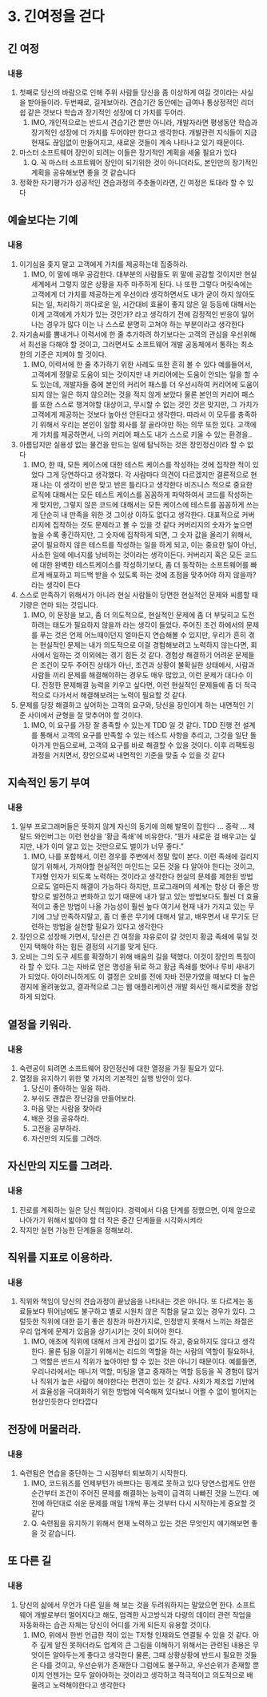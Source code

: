 # 3. 긴여정을 걷다

## 긴 여정

### 내용

1. 첫째로 당신의 바람으로 인해 주위 사람들 당신을 좀 이상하게 여길 것이라는 사실을 받아들이라. 두번째로, 길게보아라. 견습기간 동안에는 급여나 통상정적인 리더쉽 같은 것보다 학습과 장기적인 성장에 더 가치를 두어라.
    1. IMO, 개인적으로는 반드시 견습기간 뿐만 아니라, 개발자라면 평생동안 학습과 장기적인 성장에 더 가치를 두어야만 한다고 생각한다. 개발관련 지식들이 지금 현재도 끊임없이 만들어지고, 새로운 것들이 계속 나타나고 있기 때문이다.
2. 마스터 소프트웨어 장인이 되려는 이들은 장기적인 계획을 세울 필요가 있다
    1. Q. 꼭 마스터 소프트웨어 장인이 되기위한 것이 아니더라도, 본인만의 장기적인 계획을 공유해보면 좋을 것 같습니다
3. 정확한 자기평가가 성공적인 견습과정의 주춧돌이라면, 긴 여정은 토대라 할 수 있다

## 예술보다는 기예

### 내용

1. 이기심을 좇지 말고 고객에게 가치를 제공하는데 집중하라.
    1. IMO, 이 말에 매우 공감한다. 대부분의 사람들도 위 말에 공감할 것이지만 현실세계에서 그렇지 않은 상황을 자주 마주하게 된다. 나 또한 그렇다 머릿속에는 고객에게 더 가치를 제공하는게 우선이라 생각하면서도 내가 굳이 하지 않아도 되는 일, 처리하기 까다로운 일, 시간대비 효율이 좋지 않은 일 등등에 대해서는 이게 고객에게 가치가 있는 것인가? 라고 생각하기 전에 감정적인 반응이 일어나는 경우가 많다 이는 나 스스로 분명히 고쳐야 하는 부분이라고 생각한다
2. 자기솜씨를 뽐내거나 이력서에 한 줄 추가하려 하기보다는 고객의 관심을 우선위해서 최선을 다해야 할 것이고, 그러면서도 소프트웨어 개발 공동체에서 통하는 최소한의 기준은 지켜야 할 것이다.
    1. IMO, 이력서에 한 줄 추가하기 위한 사례도 또한 흔히 볼 수 있다 예를들어서, 고객에게 정말로 도움이 되는 것이지만 내 커리어에는 도움이 안되는 일을 할 수도 있는데, 개발자들 중에 본인의 커리어 패스를 더 우선시하여 커리어에 도움이 되지 않는 일은 하지 않으려는 것을 적지 않게 보았다 물론 본인의 커리어 패스를 또한 스스로 챙겨야할 대상이고, 무시할 수 없는 것인 것은 맞지만, 그 가치가 고객에게 제공하는 것보다 높아선 안된다고 생각한다. 따라서 이 모두를 충족하기 위해서 우리는 본인이 일할 회사를 잘 골라야만 하는 의무 또한 있다. 고객에게 가치를 제공하면서, 나의 커리어 패스도 내가 스스로 키울 수 있는 환경을..
3. 아름답지만 실용성 없는 물건을 만드는 일에 탐닉하는 것은 장인정신이라 할  수 없다
    1. IMO, 한 때, 모든 케이스에 대한 테스트 케이스를 작성하는 것에 집착한 적이 있었다 그게 당연하다고 생각했다. 각 사람마다 의견이 다르겠지만 결론적으로 현재 나는 이 생각이 반은 맞고 반은 틀리다고 생각한다 비즈니스 적으로 중요한 로직에 대해서는 모든 테스트 케이스를 꼼꼼하게 파악하여서 코드를 작성하는게 맞지만, 그렇지 않은 코드에 대해서는 모든 케이스에 테스트를 꼼꼼하게 쓰는게 단순히 내 만족을 위한 것 그이상 이하도 없다고 생각한다. 대표적으로 커버리지에 집착하는 것도 문제라고 볼 수 있을 것 같다 커버리지의 숫자가 높으면 높을 수록 좋긴하지만, 그 숫자에 집착하게 되면, 그 숫자 값을 올리기 위해서, 굳이 필요하지 않은 테스트를 작성하는 일을 하게 되고, 이는 중요한 일이 아닌, 사소한 일에 에너지를 낭비하는 것이라는 생각이든다. 커버리지 혹은 모든 코드에 대한 완벽한 테스트케이스를 작성하기보다, 좀 더 동작하는 소프트웨어를 빠르게 배포하고 피드백 받을 수 있도록 하는 것에 초점을 맞추어야 하지 않을까? 라는 생각이 든다
4. 스스로 만족하기 위해서가 아니라 현실 사람들이 당면한 현실적인 문제와 씨름할 때 기량은 연마 되는 것입니다.
    1. IMO, 이 문장을 보고, 좀 더 의도적으로, 현실적인 문제에 좀 더 부딪히고 도전하려는 태도가 필요하지 않을까 라는 생각이 들었다. 주어진 조건 하에서의 문제를 푸는 것은 언제 어느때이던지 얼마든지 연습해볼 수 있지만, 우리가 흔히 겪는 현실적인 문제는 내가 의도적으로 이걸 경험해보려고 노력하지 않는다면, 회사에서 일하는 것 이외에는 겪기 힘든 것 같다. 경험상 해결하기 어려운 문제들은 조건이 모두 주어진 상태가 아닌, 조건과 상황이 불확실한 상태에서, 사람과 사람들 끼리 문제를 해결해야하는 경우도 매우 많았고, 이런 문제가 대다수 이다. 진정한 문제해결 능력을 키우고 싶다면, 이런 현실적인 문제들에 좀 더 적극적으로 다가서서 해결해보려는 노력이 필요할 것 같다.
5. 문제를 당장 해결하고 싶어하는 고객의 요구와, 당신을 장인이게 하는 내면적인 기준 사이에서 균형을 잘 맞추어야 할 것이다.
    1. IMO, 이 요구를 가장 잘 충족할 수 있는게 TDD 일 것 같다. TDD 진행 전 설계를 통해서 고객의 요구를 만족할 수 있는 테스트 사항을 추리고, 그것을 일단 돌아가게 만듬으로써, 고객의 요구를 바로 해결할 수 있을 것이다. 이후 리팩토링 과정을 거치면서, 장인으로써 내면적인 기준을 맞출 수 있을 것 같다

## 지속적인 동기 부여

### 내용

1. 일부 프로그래머들은 뜻하지 않게 자신의 동기에 의해 발목이 잡힌다 ... 중략 ... 제랄드 와인버그는 이런 현상을 ‘황금 족쇄'에 비유한다. “뭔가 새로운 걸 배우고는 싶지만, 내가 이미 알고 있는 것만으로도 벌이가 너무 좋다.”
    1. IMO, 나를 포함해서, 이런 경우를 주변에서 정말 많이 본다. 이런 족쇄에 걸리지 않기 위해서, 가져야할 현실적인 마인드는 모든 것을 다 알아야 한다는 것이고, T자형 인자가 되도록 노력하는 것이라고 생각한다 현실의 문제를 제한된 방법으로도 얼마든지 해결이 가능하다 하지만, 프로그래머의 세계는 항상 더 좋은 방향으로 발전하고 변화하고 있기 때문에 내가 알고 있는 방법보다도 훨씬 더 효율적이고 좋은 방법이 나올 가능성이 훨씬 높다 여기서 현재 내가 가지고 있는 무기에 그냥 만족하지말고, 좀 더 좋은 무기에 대해서 알고, 배우면서 내 무기도 단련하는 방법을 실천할 필요가 있다고 생각한다
2. 장인으로 성장해 가면서, 당신은 긴 여정을 자유로이 갈 것인지 황금 족쇄에 묶일 것인지 택해야 하는 힘든 결정의 시기를 맞게 된다.
3. 오비는 그의 도구 세트를 확장하기 위해 배움의 길을 택했다. 이것이 장인의 특징이라 할 수 있다. 그는 자바로 얻은 명성을 뒤로 하고 황금 족쇄를 벗어나 루비 새내기가 되었다. 아이러니하게도 이 결정은 오비를 전에 자바 전문가였을 때보다 더 높은 경지에 올려놓았고, 결과적으로 그는 웹 애플리케이션 개발 회사인 해시로켓을 창업하게 되었다.

## 열정을 키워라.

### 내용

1. 숙련공이 되려면 소프트웨어 장인정신에 대한 열정을 가질 필요가 있다.
2. 열정을 유지하기 위한 몇 가지의 기본적인 실행 방안이 있다. 
    1. 당신이 좋아하는 일을 하라.
    2. 부숴도 괜찮은 장난감을 만들어보라.
    3. 마음 맞는 사람을 찾아라
    4. 배운 것을 공유하라.
    5. 고전을 공부하라.
    6. 자신만의 지도를 그려라.
    

## 자신만의 지도를 그려라.

### 내용

1. 진로를 계획하는 일은 당신 책임이다. 경력에서 다음 단계를 정했으면, 이제 앞으로 나아가기 위해서 밟아야 할 더 작은 중간 단계들을 시각화시켜라
2. 작지만 실현 가능한 단계들을 정해보라.

## 직위를 지표로 이용하라.

### 내용

1. 직위와 책임이 당신의 견습과정이 끝났음을 나타내는 것은 아니다. 또 다르게는 동료들보다 뛰어남에도 불구하고 별로 시원치 않은 직함을 달고 있는 경우가 있다. 그럴듯한 직위에 대한 듣기 좋은 칭찬과 마찬가지로, 인정받지 못해서 느끼는 좌절은 우리 업계에 문제가 있음을 상기시키는 것이 되어야 한다.
    1. IMO, 애초에 직위에 대해서 크게 관심이 없기도 하고, 중요하지도 않다고 생각한다. 물론 팀을 이끌기 위해서는 리드의 역할을 하는 사람의 역할이 필요하나, 그 역할은 반드시 직위가 높아야만 할 수 있는 것은 아니기 때문이다. 예를들면, 우리나라에서는 매니저 역할, 미팅을 열고 중재하는 역할 등등을 꼭 경험이 많거나 직위가 높은 사람이 해야한다는 편견이 있는 것 같다. 사회가 제조업 기반에서 효율성을 극대화하기 위한 방법에 익숙해져 있다보니 어쩔 수 없이 벌어지는 현상인듯한다 안타깝다

## 전장에 머물러라.

### 내용

1. 숙련됨은 연습을 중단하는 그 시점부터 퇴보하기 시작한다.
    1. IMO, 코드워즈를 언제부턴가 바쁘다는 핑계로 못하고 있다 당연스럽게도 안한 순간부터 조건이 주어진 문제를 해결하는 능력이 급격히 나빠진 것을 느낀다. 예전에 하던대로 쉬운 문제를 매일 1개씩 푸는 것부터 다시 시작하는게 중요할 것 같다
    2. Q. 숙련됨을 유지하기 위해서 현재 노력하고 있는 것은 무엇인지 얘기해보면 좋을 것 같습니다.

## 또 다른 길

### 내용

1. 당신의 삶에서 무언가 다른 일을 해 보는 것을 두려워하지는 말았으면 한다. 소프트웨어 개발로부터 멀어지다고 해도, 엄격한 사고방식과 다량의 데이터 관련 작업을 자동화하는 습관 자체는 당신이 어디를 가게 되든지 유용할 것이다.
    1. IMO, 위에서 한번 언급한 적이 있는 T자형 인재와도 연결될 수 있을 것 같다. 아주 깊게 알진 못하더라도 업계의 큰 그림을 이해하기 위해서는 관련된 내용은 무엇이든 알아두는게 좋다고 생각한다 물론, 그때 상황상황에 반드시 필요한 것들은 다를 것이고, 우선순위가 존재한다 그럼에도 불구하고, 우선순위가 존재할 뿐이지 언젠가는 모두 알아야하는 것이라고 생각하고 적극적이고 의도적으로 배울려고 노력해야한다고 생각한다